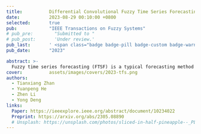 ```yaml
---
title:          Differential Convolutional Fuzzy Time Series Forecasting
date:           2023-08-29 00:10:00 +0800
selected:       true
pub:            "IEEE Transactions on Fuzzy Systems"
# pub_pre:        "Submitted to "
# pub_post:       'Under review.'
pub_last:       ' <span class="badge badge-pill badge-custom badge-warning">CCF B</span>'
pub_date:       "2023"

abstract: >-
  Fuzzy time series forecasting (FTSF) is a typical forecasting method with wide application. Traditional FTSF is regarded as an expert system, which leads to the loss of the ability to recognize undefined features. The mentioned is the main reason for poor forecasting with FTSF. To solve the problem, the proposed model differential fuzzy convolutional neural network (DFCNN) utilizes a convolution neural network to reimplement FTSF with learnable ability. DFCNN is capable of recognizing potential information and improving forecasting accuracy. Thanks to the learnable ability of the neural network, the length of fuzzy rules established in FTSF is expended to an arbitrary length that the expert is not able to handle by the expert system. At the same time, FTSF usually cannot achieve satisfactory performance of nonstationary time series due to the trend of nonstationary time series. The trend of nonstationary time series causes the fuzzy set established by FTSF to be invalid and causes the forecasting to fail. DFCNN utilizes the difference algorithm to weaken the nonstationary time series so that DFCNN can forecast the nonstationary time series with a low error that FTSF cannot forecast in satisfactory performance. After the mass of experiments, DFCNN has an excellent prediction effect, which is ahead of the existing FTSF and common time series forecasting algorithms. Finally, DFCNN provides further ideas for improving FTSF and holds continued research value.
cover:          assets/images/covers/2023-tfs.png
authors:
  - Tianxiang Zhan
  - Yuanpeng He
  - Zhen Li
  - Yong Deng
links:
  Paper: https://ieeexplore.ieee.org/abstract/document/10234022
  Preprint: https://arxiv.org/abs/2305.08890
  # Unsplash: https://unsplash.com/photos/sliced-in-half-pineapple--_PLJZmHZzk
---
```

